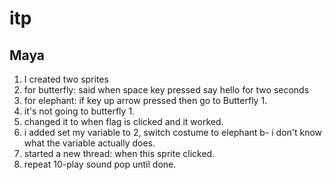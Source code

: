# itp
## Maya
1. I created two sprites
2. for butterfly: said when space key pressed say hello for two seconds
3. for elephant: if key up arrow pressed then go to Butterfly 1.
4. it's not going to butterfly 1.
5. changed it to when flag is clicked and it worked.
6. i added set my variable to 2, switch costume to elephant b- i don't know what the variable actually does.
7. started a new thread: when this sprite clicked.
8. repeat 10-play sound pop until done.
